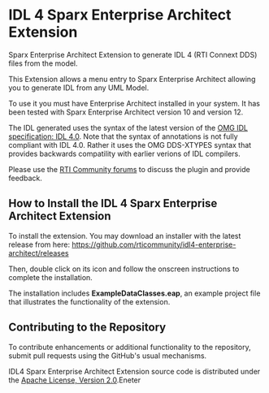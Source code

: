 # IDL 4 Sparx Enterprise Architect Extension
Sparx Enterprise Architect Extension to generate IDL 4 (RTI Connext DDS) files from the model.

This Extension allows a menu entry to Sparx Enterprise Architect allowing you to generate IDL from any UML Model. 

To use it you must have Enterprise Architect installed in your system. It has been tested with Sparx Enterprise Architect version 10 and version 12.

The IDL generated uses the syntax of the latest version of the [OMG IDL
specification: IDL 4.0](http://www.omg.org/members/cgi-bin/doc?mars/15-04-01.pdf). Note
that the syntax of annotations is not fully compliant with
IDL 4.0. Rather it uses the OMG DDS-XTYPES syntax that provides
backwards compatility with earlier verions of IDL compilers.

Please use the [RTI Community forums](http://community.rti.com) to
discuss the plugin and provide feedback.

## How to Install the IDL 4 Sparx Enterprise Architect Extension
To install the extension. You may download an installer with the latest release from here:
https://github.com/rticommunity/idl4-enterprise-architect/releases

Then, double click on its icon and follow the onscreen instructions to complete the installation. 

The installation includes **ExampleDataClasses.eap**, an example project file that illustrates the functionality of the extension.

## Contributing to the Repository

To contribute enhancements or additional functionality to the repository, submit pull requests using the GitHub's usual mechanisms. 

IDL4 Sparx Enterprise Architect Extension source code is distributed under the [Apache License, Version 2.0](https://github.com/rticommunity/idl4-enterprise-architect/LICENSE).Eneter
